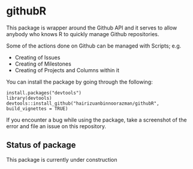 # githubR

This package is wrapper around the Github API and it serves to allow anybody who knows R to quickly manage Github repositories.

Some of the actions done on Github can be managed with Scripts; e.g.

- Creating of Issues
- Creating of Milestones
- Creating of Projects and Columns within it

You can install the package by going through the following:

```
install.packages("devtools")
library(devtools)
devtools::install_github("hairizuanbinnoorazman/githubR", build_vignettes = TRUE)
```

If you encounter a bug while using the package, take a screenshot of the error and file an issue on this repository.

## Status of package

This package is currently under construction
